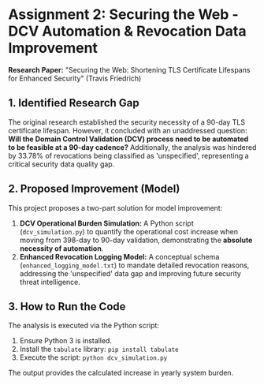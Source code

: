 # Assignment 2: Securing the Web - DCV Automation & Revocation Data Improvement

**Research Paper:** "Securing the Web: Shortening TLS Certificate Lifespans for Enhanced Security" (Travis Friedrich)

## 1. Identified Research Gap

The original research established the security necessity of a 90-day TLS certificate lifespan. However, it concluded with an unaddressed question: **Will the Domain Control Validation (DCV) process need to be automated to be feasible at a 90-day cadence?** Additionally, the analysis was hindered by 33.78% of revocations being classified as 'unspecified', representing a critical security data quality gap.

## 2. Proposed Improvement (Model)

This project proposes a two-part solution for model improvement:

1. **DCV Operational Burden Simulation:** A Python script (`dcv_simulation.py`) to quantify the operational cost increase when moving from 398-day to 90-day validation, demonstrating the **absolute necessity of automation**.
2. **Enhanced Revocation Logging Model:** A conceptual schema (`enhanced_logging_model.txt`) to mandate detailed revocation reasons, addressing the 'unspecified' data gap and improving future security threat intelligence.

## 3. How to Run the Code

The analysis is executed via the Python script:

1. Ensure Python 3 is installed.
2. Install the `tabulate` library: `pip install tabulate`
3. Execute the script: `python dcv_simulation.py`

The output provides the calculated increase in yearly system burden.
